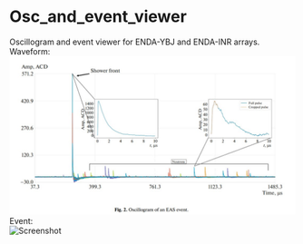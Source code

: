 # Osc_and_event_viewer
Oscillogram and event viewer for ENDA-YBJ and ENDA-INR arrays.  
Waveform:  
![Screenshot](osc.jpg)  
Event:  
![Screenshot](event.jpg)  
